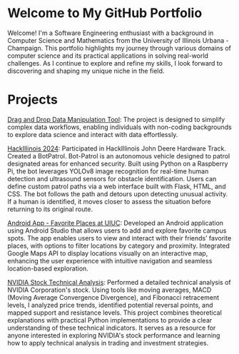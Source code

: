 # Welcome to My GitHub Portfolio

Welcome! I'm a Software Engineering enthusiast with a background in Computer Science and Mathematics from the University of Illinois Urbana - Champaign. This portfolio highlights my journey through various domains of computer science and its practical applications in solving real-world challenges. As I continue to explore and refine my skills, I look forward to discovering and shaping my unique niche in the field.

# Projects

[Drag and Drop Data Manipulation Tool](https://github.com/shouryavpoddar/Drag-and-Drop-Workflow-Builder): The project is designed to simplify complex data workflows, enabling individuals with non-coding backgrounds to explore data science and interact with data effortlessly.

[HackIllinois 2024](https://github.com/Aadityavoru/HackIllinois-2024): Participated in HackIllinois John Deere Hardware Track. Created a BotPatrol. Bot-Patrol is an autonomous vehicle designed to patrol designated areas for enhanced security. Built using Python on a Raspberry Pi, the bot leverages YOLOv8 image recognition for real-time human detection and ultrasound sensors for obstacle identification. Users can define custom patrol paths via a web interface built with Flask, HTML, and CSS. The bot follows the path and detours upon detecting unusual activity. If a human is identified, it moves closer to assess the situation before returning to its original route.

[Android App - Favorite Places at UIUC](https://github.com/Shreyansh7A/Android_App): Developed an Android application using Android Studio that allows users to add and explore favorite campus spots. The app enables users to view and interact with their friends’ favorite places, with options to filter locations by category and proximity. Integrated Google Maps API to display locations visually on an interactive map, enhancing the user experience with intuitive navigation and seamless location-based exploration.

[NVIDIA Stock Technical Analysis](https://github.com/Shreyansh7A/Quant/blob/main/NVIDIA_Technical_Analysis.ipynb): Performed a detailed technical analysis of NVIDIA Corporation's stock. Using tools like moving averages, MACD (Moving Average Convergence Divergence), and Fibonacci retracement levels, I analyzed price trends, identified potential reversal points, and mapped support and resistance levels. This project combines theoretical explanations with practical Python implementations to provide a clear understanding of these technical indicators. It serves as a resource for anyone interested in exploring NVIDIA's stock performance and learning how to apply technical analysis in trading and investment strategies.
